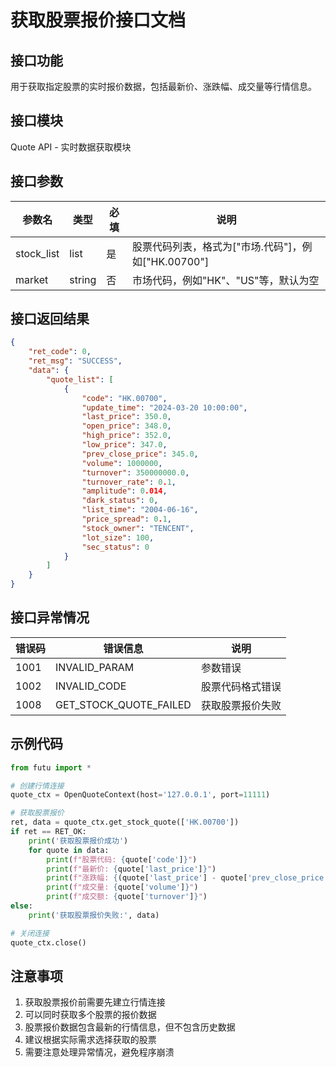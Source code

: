 # 获取股票报价接口文档

## 接口功能
用于获取指定股票的实时报价数据，包括最新价、涨跌幅、成交量等行情信息。

## 接口模块
Quote API - 实时数据获取模块

## 接口参数
| 参数名 | 类型 | 必填 | 说明 |
|--------|------|------|------|
| stock_list | list | 是 | 股票代码列表，格式为["市场.代码"]，例如["HK.00700"] |
| market | string | 否 | 市场代码，例如"HK"、"US"等，默认为空 |

## 接口返回结果
```json
{
    "ret_code": 0,
    "ret_msg": "SUCCESS",
    "data": {
        "quote_list": [
            {
                "code": "HK.00700",
                "update_time": "2024-03-20 10:00:00",
                "last_price": 350.0,
                "open_price": 348.0,
                "high_price": 352.0,
                "low_price": 347.0,
                "prev_close_price": 345.0,
                "volume": 1000000,
                "turnover": 350000000.0,
                "turnover_rate": 0.1,
                "amplitude": 0.014,
                "dark_status": 0,
                "list_time": "2004-06-16",
                "price_spread": 0.1,
                "stock_owner": "TENCENT",
                "lot_size": 100,
                "sec_status": 0
            }
        ]
    }
}
```

## 接口异常情况
| 错误码 | 错误信息 | 说明 |
|--------|----------|------|
| 1001 | INVALID_PARAM | 参数错误 |
| 1002 | INVALID_CODE | 股票代码格式错误 |
| 1008 | GET_STOCK_QUOTE_FAILED | 获取股票报价失败 |

## 示例代码
```python
from futu import *

# 创建行情连接
quote_ctx = OpenQuoteContext(host='127.0.0.1', port=11111)

# 获取股票报价
ret, data = quote_ctx.get_stock_quote(['HK.00700'])
if ret == RET_OK:
    print('获取股票报价成功')
    for quote in data:
        print(f"股票代码: {quote['code']}")
        print(f"最新价: {quote['last_price']}")
        print(f"涨跌幅: {(quote['last_price'] - quote['prev_close_price']) / quote['prev_close_price'] * 100:.2f}%")
        print(f"成交量: {quote['volume']}")
        print(f"成交额: {quote['turnover']}")
else:
    print('获取股票报价失败:', data)

# 关闭连接
quote_ctx.close()
```

## 注意事项
1. 获取股票报价前需要先建立行情连接
2. 可以同时获取多个股票的报价数据
3. 股票报价数据包含最新的行情信息，但不包含历史数据
4. 建议根据实际需求选择获取的股票
5. 需要注意处理异常情况，避免程序崩溃 